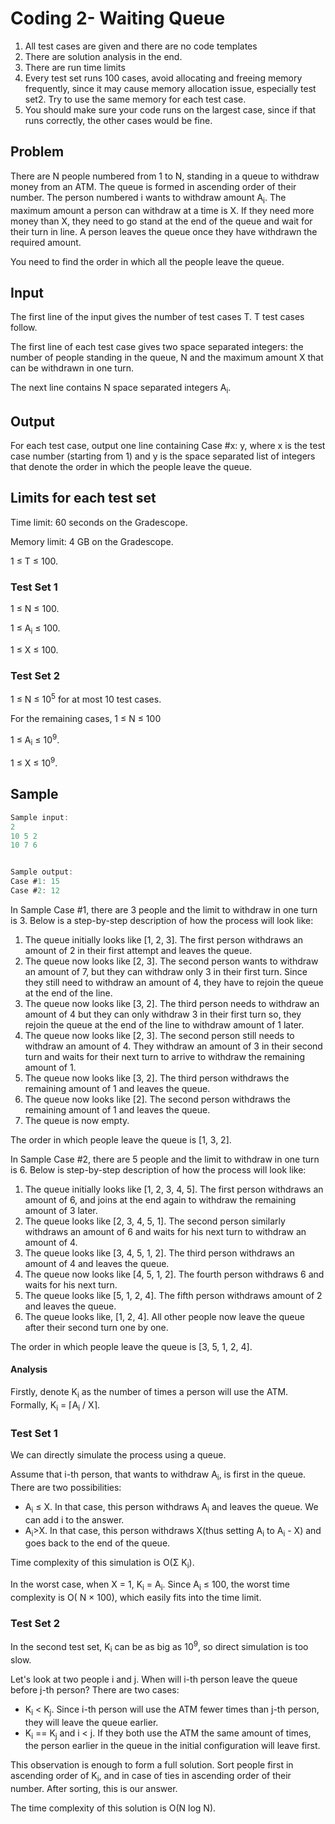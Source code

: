 # Coding 2- Waiting Queue

1. All test cases are given and there are no code templates
2. There are solution analysis in the end.
3. There are run time limits
4. Every test set runs 100 cases, avoid allocating
   and freeing memory frequently, since it may cause
   memory allocation issue, especially test set2. Try to use the same
   memory for each test case.
5. You should make sure your code runs on the
   largest case, since if that runs correctly,
   the other cases would be fine.

## Problem

There are N people numbered from 1 to N, standing in
a queue to withdraw money from an ATM. The queue is
formed in ascending order of their number. The person
numbered i wants to withdraw amount A<sub>i</sub>.
The maximum amount a person can withdraw at a time is X.
If they need more money than X, they need to go stand at
the end of the queue and wait for their turn in line.
A person leaves the queue once they have withdrawn the
required amount.

You need to find the order in which all the people leave the queue.

## Input

The first line of the input gives the number of test cases T. T test cases follow.

The first line of each test case gives two space separated integers: the number of people standing in the queue, N and
the maximum amount X that can be withdrawn in one turn.

The next line contains N space separated integers A<sub>i</sub>.

## Output

For each test case, output one line containing Case #x: y, where x is the test case number (starting from 1) and y is
the space separated list of integers that denote the order in which the people leave the queue.

## Limits for each test set

Time limit: 60 seconds on the Gradescope.

Memory limit: 4 GB on the Gradescope.

1 ≤ T ≤ 100.

### Test Set 1

1 ≤ N ≤ 100.

1 ≤ A<sub>i</sub> ≤ 100.

1 ≤ X ≤ 100.

### Test Set 2

1 ≤ N ≤ 10<sup>5</sup> for at most 10 test cases.

For the remaining cases, 1 ≤ N ≤ 100

1 ≤ A<sub>i</sub> ≤ 10<sup>9</sup>.

1 ≤ X ≤ 10<sup>9</sup>.

## Sample

```c
Sample input:
2
10 5 2
10 7 6


Sample output:
Case #1: 15
Case #2: 12

```

In Sample Case #1, there are 3 people and the limit to withdraw in one turn is 3. Below is a step-by-step description of
how the process will look like:

1. The queue initially looks like [1, 2, 3]. The first person withdraws an amount of 2 in their first attempt and leaves
   the queue.
2. The queue now looks like [2, 3]. The second person wants to withdraw an amount of 7, but they can withdraw only 3 in
   their first turn. Since they still need to withdraw an amount of 4, they have to rejoin the queue at the end of the
   line.
3. The queue now looks like [3, 2]. The third person needs to withdraw an amount of 4 but they can only withdraw 3 in
   their first turn so, they rejoin the queue at the end of the line to withdraw amount of 1 later.
4. The queue now looks like [2, 3]. The second person still needs to withdraw an amount of 4. They withdraw an amount of
   3 in their second turn and waits for their next turn to arrive to withdraw the remaining amount of 1.
5. The queue now looks like [3, 2]. The third person withdraws the remaining amount of 1 and leaves the queue.
6. The queue now looks like [2]. The second person withdraws the remaining amount of 1 and leaves the queue.
7. The queue is now empty.

The order in which people leave the queue is [1, 3, 2].

In Sample Case #2, there are 5 people and the limit to withdraw in one turn is 6. Below is step-by-step description of
how the process will look like:

1. The queue initially looks like [1, 2, 3, 4, 5]. The first person withdraws an amount of 6, and joins at the end again
   to withdraw the remaining amount of 3 later.
2. The queue looks like [2, 3, 4, 5, 1]. The second person similarly withdraws an amount of 6 and waits for his next
   turn to withdraw an amount of 4.
3. The queue looks like [3, 4, 5, 1, 2]. The third person withdraws an amount of 4 and leaves the queue.
4. The queue now looks like [4, 5, 1, 2]. The fourth person withdraws 6 and waits for his next turn.
5. The queue looks like [5, 1, 2, 4]. The fifth person withdraws amount of 2 and leaves the queue.
6. The queue looks like, [1, 2, 4]. All other people now leave the queue after their second turn one by one.

The order in which people leave the queue is [3, 5, 1, 2, 4].

#### Analysis

Firstly, denote K<sub>i</sub> as the number of times a person will use the ATM. Formally, K<sub>i</sub> = ⌈A<sub>i</sub>
/ X⌉.

### Test Set 1

We can directly simulate the process using a queue.

Assume that i-th person, that wants to withdraw A<sub>i</sub>, is first in the queue. There are two possibilities:

- A<sub>i</sub> ≤ X. In that case, this person withdraws A<sub>i</sub> and leaves the queue. We can add i to the answer.
- A<sub>i</sub>>X. In that case, this person withdraws X(thus setting A<sub>i</sub> to A<sub>i</sub> - X) and goes back
  to the end of the queue.

Time complexity of this simulation is O(Σ K<sub>i</sub>).

In the worst case, when X = 1, K<sub>i</sub> = A<sub>i</sub>. Since A<sub>i</sub> ≤ 100, the worst time complexity is O(
N × 100), which easily fits into
the time limit.

### Test Set 2

In the second test set, K<sub>i</sub> can be as big as 10<sup>9</sup>, so direct simulation is too slow.

Let's look at two people i and j. When will i-th person leave the queue before j-th person? There are two cases:

- K<sub>i</sub> < K<sub>j</sub>. Since i-th person will use the ATM fewer times than j-th person, they will leave the
  queue earlier.
- K<sub>i</sub> == K<sub>j</sub> and i < j. If they both use the ATM the same amount of times, the person earlier in the
  queue in the initial
  configuration will leave first.

This observation is enough to form a full solution. Sort people first in ascending order of K<sub>i</sub>, and in case
of ties in
ascending order of their number. After sorting, this is our answer.

The time complexity of this solution is O(N log N).

